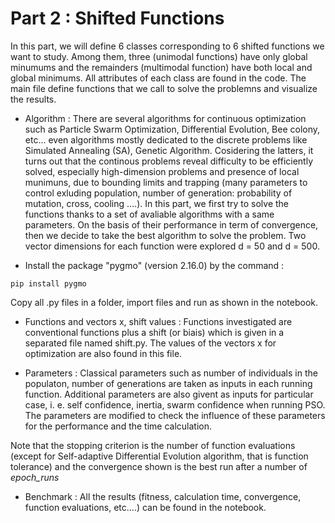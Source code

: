 
# Part 2 : Shifted Functions

In this part, we will define 6 classes corresponding to 6 shifted functions we want to study. Among them, three (unimodal functions) have only global minumums  and the remainders (multimodal function) have both local and global minimums. All attributes of each class are found in the code. The main file define functions that we call to solve the problemns and visualize the results. 

- Algorithm : 
There are several algorithms for continuous optimization such as Particle Swarm Optimization, Differential Evolution, Bee colony, etc... even algorithms mostly dedicated to the discrete problems like Simulated Annealing (SA), Genetic Algorithm. Cosidering the latters, it turns out that the continous problems reveal difficulty to be efficiently solved, especially high-dimension problems and presence of local munimuns, due to bounding limits and trapping (many parameters to control exluding population, number of generation: probability of mutation, cross, cooling ....). In this part, we first try to solve the functions thanks to a set of avaliable algorithms with a same parameters. On the basis of their performance in term of convergence, then we decide to take the best algorithm to solve the problem. Two vector dimensions for each function were explored d = 50 and d = 500.    

- Install the package "pygmo" (version 2.16.0) by the command :

```
pip install pygmo
```
Copy all .py files in a folder, import files and run as shown in the notebook.

- Functions and vectors x, shift values : 
Functions investigated are conventional functions plus a shift (or biais) which is given in a separated file named shift.py. The values of the vectors x for optimization are also found in this file.  

- Parameters : 
Classical parameters such as number of individuals in the populaton, number of generations are taken as inputs in each running function. Additional parameters are also givent as inputs for particular case, i. e. self confidence, inertia, swarm confidence when running PSO. The parameters are modified to check the influence of these parameters for the performance and the time calculation.

Note that the stopping criterion is the number of function evaluations (except for Self-adaptive Differential Evolution algorithm, that is function tolerance) and the convergence shown is the best run after a number of *epoch_runs*   
   

- Benchmark : 
All the results (fitness, calculation time, convergence, function evaluations, etc....) can be found in the notebook. 
